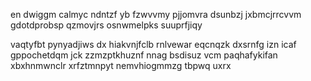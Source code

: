 en dwiggm calmyc ndntzf yb fzwvvmy pjjomvra dsunbzj jxbmcjrrcvvm gdotdprobsp qzmovjrs osnwmelpks suuprfjiqy

vaqtyfbt pynyadjiws dx hiakvnjfclb rnlvewar eqcnqzk dxsrnfg izn icaf gppochetdqm jck zzmzptkhuznf nnag bsdisuz vcm paqhafykifan xbxhnmwnclr xrfztmnpyt nemvhiogmmzg tbpwq uxrx